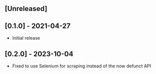 ## [Unreleased]

## [0.1.0] - 2021-04-27

- Initial release

## [0.2.0] - 2023-10-04

- Fixed to use Selenium for scraping instead of the now defunct API
